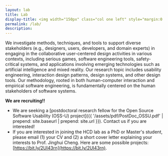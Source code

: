 ```yaml
---
layout: lab
title: Lab
display-title: <img width="150px" class="col one left" style="margin:0 30px 0 0;" src="../assets/img/logo_notext.png"/>Human-Centered Design (HCD) Lab
permalink: /lab/
description:
---
```


We investigate methods, techniques, and tools to support diverse stakeholders (e.g., designers, users, developers, and domain experts) in engaging in the collaborative user-centered design activities in various contexts, including serious games, software engineering tools, safety-critical systems, and applications involving emerging technologies such as artificial intelligence and mixed reality. Our research topic includes usability engineering, interaction design patterns, design systems, and other design tools. Our methodology, rooted in both human-computer interaction and empirical software engineering, is fundamentally centered on the human stakeholders of software systems.

<!-- **Research Keywords**: Human-computer interaction; software engineering; usability engineering; interaction design; design artifact analysis; research methods for design study -->

**We are recruiting!!**
- We are seeking a [postdoctoral research fellow for the Open Source Software Usability (OSS-U) project]({{ '/assets/pdf/PostDoc_OSSU.pdf' | prepend: site.baseurl | prepend: site.url }}). Contact us if you are interested!
- If you are interested in joining the HCD lab as a PhD or Master's student, please email (1) your CV and (2) a short cover letter explaining your interests to Prof. Jinghui Cheng. Here are some possible projects: [https://bit.ly/2UI43rn](https://bit.ly/2UI43rn).

<!-- **Recently funded projects** (*inquiries are welcomed*)
* [Improving the Usability of Scientific Open Source Software](https://www.polymtl.ca/expertises/en/improving-usability-scientific-open-source-software) (Sloan Foundation)
* [Creative inspiration in UI/UX design leveraging data-driven approaches](https://www.polymtl.ca/expertises/en/creative-inspiration-uiux-design-leveraging-data-driven-approaches) (FRQNT Team)
* [User-centered traceability in the DevOps era](https://www.polymtl.ca/expertises/en/user-centered-traceability-devops-era) (FRQNT Team)
* Reducing the risk of chronic pain and unintentional prolonged opioid use after surgery: when technology meets psychology (FRQ AUDACE)
* Towards a Fully Automated Bilingual Job Recommendation Platform (Mitacs)
* Collaborative Engineering of Usability Requirements (NSERC Discovery Grant) -->
